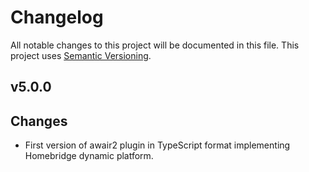 # Changelog

All notable changes to this project will be documented in this file. This project uses [Semantic Versioning](https://semver.org/).

## v5.0.0
  ## Changes

  * First version of awair2 plugin in TypeScript format implementing Homebridge dynamic platform.
